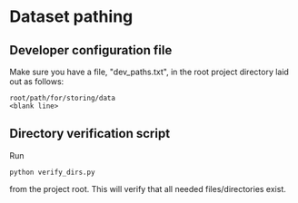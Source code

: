 # Dataset pathing
## Developer configuration file
Make sure you have a file, "dev_paths.txt", in the root project directory laid out as follows:
```
root/path/for/storing/data
<blank line>
```

## Directory verification script
Run
```
python verify_dirs.py
```
from the project root. This will verify that all needed files/directories exist.
